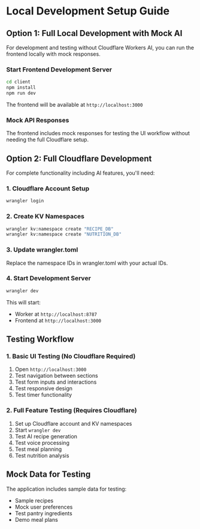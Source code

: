 # Local Development Setup Guide

## Option 1: Full Local Development with Mock AI

For development and testing without Cloudflare Workers AI, you can run the frontend locally with mock responses.

### Start Frontend Development Server

```bash
cd client
npm install
npm run dev
```

The frontend will be available at `http://localhost:3000`

### Mock API Responses

The frontend includes mock responses for testing the UI workflow without needing the full Cloudflare setup.

## Option 2: Full Cloudflare Development

For complete functionality including AI features, you'll need:

### 1. Cloudflare Account Setup

```bash
wrangler login
```

### 2. Create KV Namespaces

```bash
wrangler kv:namespace create "RECIPE_DB"
wrangler kv:namespace create "NUTRITION_DB"
```

### 3. Update wrangler.toml

Replace the namespace IDs in wrangler.toml with your actual IDs.

### 4. Start Development Server

```bash
wrangler dev
```

This will start:
- Worker at `http://localhost:8787`
- Frontend at `http://localhost:3000`

## Testing Workflow

### 1. Basic UI Testing (No Cloudflare Required)

1. Open `http://localhost:3000`
2. Test navigation between sections
3. Test form inputs and interactions
4. Test responsive design
5. Test timer functionality

### 2. Full Feature Testing (Requires Cloudflare)

1. Set up Cloudflare account and KV namespaces
2. Start `wrangler dev`
3. Test AI recipe generation
4. Test voice processing
5. Test meal planning
6. Test nutrition analysis

## Mock Data for Testing

The application includes sample data for testing:

- Sample recipes
- Mock user preferences
- Test pantry ingredients
- Demo meal plans
